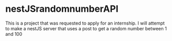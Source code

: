 # nestJSrandomnumberAPI
This is a project that was requested to apply for an internship. I will attempt to make a nestJS server that uses a post to get a random number between 1 and 100
